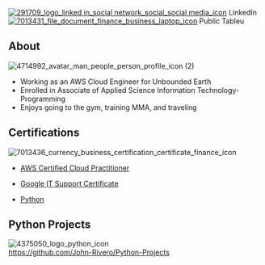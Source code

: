 [1]: https://www.linkedin.com/in/john-rivero-233507181/
[2]: https://public.tableau.com/app/profile/john.r6470

[![291709_logo_linked in_social network_social_social media_icon](https://user-images.githubusercontent.com/81208412/215140165-c1ba8555-e0c9-4663-ac12-4fc25a59ea41.png)][1] LinkedIn [![7013431_file_document_finance_business_laptop_icon](https://user-images.githubusercontent.com/81208412/215141994-1d4feb36-605b-49a0-abe1-7bf20a6237ca.png)][2] Public Tableu


## About <br>
![4714992_avatar_man_people_person_profile_icon (2)](https://user-images.githubusercontent.com/81208412/215145136-bb9b3f7b-d78f-49e1-b9a4-2fb69213eb91.png)


- Working as an AWS Cloud Engineer for Unbounded Earth
- Enrolled in Associate of Applied Science Information Technology-Programming
- Enjoys going to the gym, training MMA, and traveling

## Certifications
![7013436_currency_business_certification_certificate_finance_icon](https://user-images.githubusercontent.com/81208412/215144850-424663ba-2316-4245-92ec-029a6f17068c.png)

- [AWS Certified Cloud Practitioner](https://www.credly.com/badges/456af42e-f9b0-4010-ae4a-129bdf6bb2a0?source=linked_in_profile)

- [Google IT Support Certificate](https://www.credly.com/badges/6f4ad29d-9bde-4223-816e-31cf00b3c762?source=linked_in_profile)

- [Python](https://www.coursera.org/account/accomplishments/certificate/NB4SSU8HU9JG)

## Python Projects
![4375050_logo_python_icon](https://user-images.githubusercontent.com/81208412/215146569-61405768-d5ba-407c-bd40-97464c5bcda1.png) <br>
https://github.com/John-Rivero/Python-Projects
